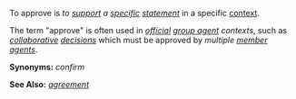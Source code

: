 To approve is *to [support](https://github.com/gcassel/Modular-Organization-Terminology/blob/master/terms/support.md) a [specific](https://github.com/gcassel/Modular-Organization-Terminology/blob/master/terms/specific.md) [statement](https://github.com/gcassel/Modular-Organization-Terminology/blob/master/terms/state.md)* in a specific [context](https://github.com/gcassel/Modular-Organization-Terminology/blob/master/terms/context.md).

The term "approve" is often used in *[official](https://github.com/gcassel/Modular-Organization-Terminology/blob/master/terms/official.md) [group agent](https://github.com/gcassel/Modular-Organization-Terminology/blob/master/compound-terms/group-agent.md) contexts*, such as *[collaborative](https://github.com/gcassel/Modular-Organization-Terminology/blob/master/terms/collaborative.md) [decisions](https://github.com/gcassel/Modular-Organization-Terminology/blob/master/terms/decision.md)* which must be approved by *multiple [member](https://github.com/gcassel/Modular-Organization-Terminology/blob/master/terms/member.md) [agents](https://github.com/gcassel/Modular-Organization-Terminology/blob/master/terms/agent.md)*.

**Synonyms:** *confirm*

**See Also:** *[agreement](https://github.com/gcassel/Modular-Organization-Terminology/blob/master/terms/agreement.md)*
